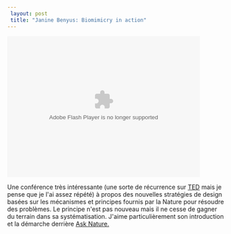```yaml
---
 layout: post
 title: "Janine Benyus: Biomimicry in action"
---
```


<p><object height="326" width="446"><param name="movie" value="http://video.ted.com/assets/player/swf/EmbedPlayer.swf" /><param name="allowFullScreen" value="true" /><param name="wmode" value="transparent" /><param name="bgColor" value="#ffffff" /> <param name="flashvars" value="vu=http://video.ted.com/talks/embed/JanineBenyus_2009G-embed_high.flv&su=http://images.ted.com/images/ted/tedindex/embed-posters/JanineBenyus-2009G.embed_thumbnail.jpg&vw=432&vh=240&ap=0&ti=614" /><embed bgcolor="#ffffff" allowfullscreen="true" type="application/x-shockwave-flash" src="http://video.ted.com/assets/player/swf/EmbedPlayer.swf" flashvars="vu=http://video.ted.com/talks/embed/JanineBenyus_2009G-embed_high.flv&su=http://images.ted.com/images/ted/tedindex/embed-posters/JanineBenyus-2009G.embed_thumbnail.jpg&vw=432&vh=240&ap=0&ti=614" height="326" wmode="transparent" pluginspace="http://www.macromedia.com/go/getflashplayer" width="446"></embed></object></p>  <p>Une conférence très intéressante (une sorte de récurrence sur <a href="http://ted.com">TED</a> mais je pense que je l'ai assez répété) à propos des nouvelles stratégies de design basées sur les mécanismes et principes fournis par la Nature pour résoudre des problèmes. Le principe n'est pas nouveau mais il ne cesse de gagner du terrain dans sa systématisation. J'aime particulièrement son introduction et la démarche derrière <a href="http://asknature.org/">Ask Nature.</a></p>
